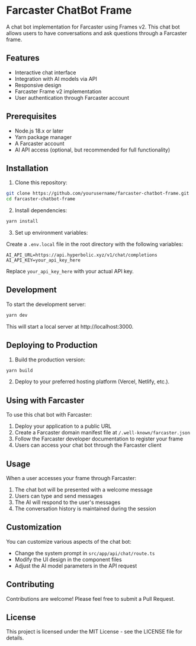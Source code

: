 # Farcaster ChatBot Frame

A chat bot implementation for Farcaster using Frames v2. This chat bot allows users to have conversations and ask questions through a Farcaster frame.

## Features

- Interactive chat interface
- Integration with AI models via API
- Responsive design
- Farcaster Frame v2 implementation
- User authentication through Farcaster account

## Prerequisites

- Node.js 18.x or later
- Yarn package manager
- A Farcaster account
- AI API access (optional, but recommended for full functionality)

## Installation

1. Clone this repository:

```bash
git clone https://github.com/yourusername/farcaster-chatbot-frame.git
cd farcaster-chatbot-frame
```

2. Install dependencies:

```bash
yarn install
```

3. Set up environment variables:

Create a `.env.local` file in the root directory with the following variables:

```
AI_API_URL=https://api.hyperbolic.xyz/v1/chat/completions
AI_API_KEY=your_api_key_here
```

Replace `your_api_key_here` with your actual API key.

## Development

To start the development server:

```bash
yarn dev
```

This will start a local server at http://localhost:3000.

## Deploying to Production

1. Build the production version:

```bash
yarn build
```

2. Deploy to your preferred hosting platform (Vercel, Netlify, etc.).

## Using with Farcaster

To use this chat bot with Farcaster:

1. Deploy your application to a public URL
2. Create a Farcaster domain manifest file at `/.well-known/farcaster.json`
3. Follow the Farcaster developer documentation to register your frame
4. Users can access your chat bot through the Farcaster client

## Usage

When a user accesses your frame through Farcaster:

1. The chat bot will be presented with a welcome message
2. Users can type and send messages
3. The AI will respond to the user's messages
4. The conversation history is maintained during the session

## Customization

You can customize various aspects of the chat bot:

- Change the system prompt in `src/app/api/chat/route.ts`
- Modify the UI design in the component files
- Adjust the AI model parameters in the API request

## Contributing

Contributions are welcome! Please feel free to submit a Pull Request.

## License

This project is licensed under the MIT License - see the LICENSE file for details.